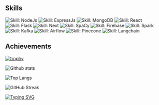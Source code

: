 <!-- Skills with badges -->
## Skills
![Skill: NodeJs](https://img.shields.io/badge/NodeJs-Intermediate-green)
![Skill: ExpressJs](https://img.shields.io/badge/ExpressJs-Intermediate-green)
![Skill: MongoDB](https://img.shields.io/badge/MongoDB-Intermediate-green)
![Skill: React](https://img.shields.io/badge/React-Intermediate-green)
![Skill: Flask](https://img.shields.io/badge/Flask-Intermediate-green)
![Skill: Next](https://img.shields.io/badge/Next-Intermediate-green)
![Skill: SpaCy](https://img.shields.io/badge/SpaCy-Intermediate-green)
![Skill: Firebase](https://img.shields.io/badge/Firebase-Beginner-green)
![Skill: Spark](https://img.shields.io/badge/Spark-Beginner-green)
![Skill: Kafka](https://img.shields.io/badge/Kafka-Beginner-green)
![Skill: Airflow](https://img.shields.io/badge/Airflow-Beginner-green)
![Skill: Pinecone](https://img.shields.io/badge/Pinecone-Beginner-green)
![Skill: Langchain](https://img.shields.io/badge/Langchain-Beginner-green)

<!-- Trophy -->
## Achievements
[![trophy](https://github-profile-trophy.vercel.app/?username=Usaid-Bin-Rehan&r&title=Stars,Repositories,Commits,Issues,PullRequest,MultiLanguage&theme=matrix)](https://github.com/ryo-ma/github-profile-trophy)

<!-- GitHub Stats -->
![Github stats](https://github-readme-stats.vercel.app/api?username=Usaid-Bin-Rehan&show_icons=true&theme=tokyonight)

<!-- Most Used Languages -->
![Top Langs](https://github-readme-stats.vercel.app/api/top-langs/?username=Usaid-Bin-Rehan&langs_count=8&layout=compact&theme=tokyonight)

<!-- GitHub Streaks -->
![GitHub Streak](https://github-readme-streak-stats.herokuapp.com/?user=Usaid-Bin-Rehan&theme=tokyonight)

<!-- Typing SVG -->
[![Typing SVG](https://readme-typing-svg.demolab.com/?lines=MVP+Open-Source+Contributions+below:&color=%232ecc71)](https://git.io/typing-svg)

